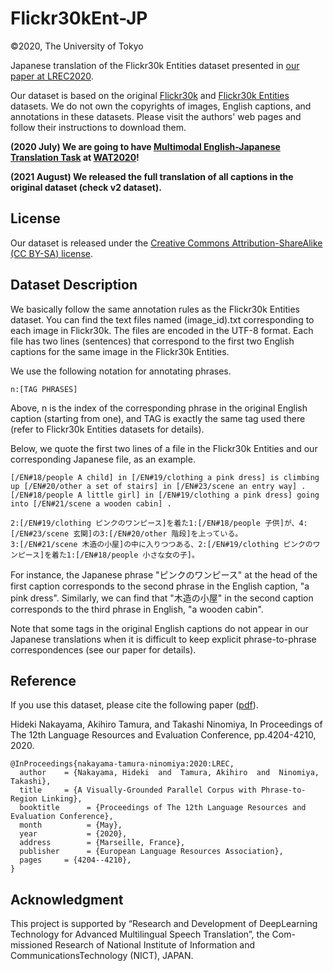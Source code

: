 # Flickr30kEnt-JP
©2020, The University of Tokyo

Japanese translation of the Flickr30k Entities dataset presented in [our paper at LREC2020](http://www.lrec-conf.org/proceedings/lrec2020/pdf/2020.lrec-1.518.pdf).

Our dataset is based on the original [Flickr30k](http://shannon.cs.illinois.edu/DenotationGraph/) and [Flickr30k Entities](http://bryanplummer.com/Flickr30kEntities/) datasets. We do not own the copyrights of images, English captions, and annotations in these datasets. Please visit the authors' web pages and follow their instructions to download them.


**(2020 July) We are going to have [Multimodal English-Japanese Translation Task](https://nlab-mpg.github.io/wat2020-mmt-jp/) at [WAT2020](https://lotus.kuee.kyoto-u.ac.jp/WAT/WAT2020/index.html)!**

**(2021 August) We released the full translation of all captions in the original dataset (check v2 dataset).**  

## License
Our dataset is released under the [Creative Commons Attribution-ShareAlike (CC BY-SA) license](https://creativecommons.org/licenses/by-sa/4.0/legalcode).

## Dataset Description
We basically follow the same annotation rules as the Flickr30k Entities dataset.
You can find the text files named (image_id).txt corresponding to each image in Flickr30k. The files are encoded in the UTF-8 format. Each file has two lines (sentences) that correspond to the first two English captions for the same image in the Flickr30k Entities. 

We use the following notation for annotating phrases. 
```
n:[TAG PHRASES]
```
Above, n is the index of the corresponding phrase in the original English caption (starting from one), and TAG is exactly the same tag used there (refer to Flickr30k Entities datasets for details).

Below, we quote the first two lines of a file in the Flickr30k Entities and our corresponding Japanese file, as an example.

```
[/EN#18/people A child] in [/EN#19/clothing a pink dress] is climbing up [/EN#20/other a set of stairs] in [/EN#23/scene an entry way] .
[/EN#18/people A little girl] in [/EN#19/clothing a pink dress] going into [/EN#21/scene a wooden cabin] .
```
```
2:[/EN#19/clothing ピンクのワンピース]を着た1:[/EN#18/people 子供]が、4:[/EN#23/scene 玄関]の3:[/EN#20/other 階段]を上っている。
3:[/EN#21/scene 木造の小屋]の中に入りつつある、2:[/EN#19/clothing ピンクのワンピース]を着た1:[/EN#18/people 小さな女の子]。
```
For instance, the Japanese phrase "ピンクのワンピース" at the head of the first caption corresponds to the second phrase in the English caption, "a pink dress". Similarly, we can find that "木造の小屋" in the second caption corresponds to the third phrase in English, "a wooden cabin". 

Note that some tags in the original English captions do not appear in our Japanese translations when it is difficult to keep explicit phrase-to-phrase correspondences (see our paper for details).

## Reference
If you use this dataset, please cite the following paper ([pdf](http://www.lrec-conf.org/proceedings/lrec2020/pdf/2020.lrec-1.518.pdf)).

Hideki Nakayama, Akihiro Tamura, and Takashi Ninomiya, In Proceedings of The 12th Language Resources and Evaluation Conference, pp.4204-4210, 2020.
```
@InProceedings{nakayama-tamura-ninomiya:2020:LREC,
  author    = {Nakayama, Hideki  and  Tamura, Akihiro  and  Ninomiya, Takashi},
  title     = {A Visually-Grounded Parallel Corpus with Phrase-to-Region Linking},
  booktitle      = {Proceedings of The 12th Language Resources and Evaluation Conference},
  month          = {May},
  year           = {2020},
  address        = {Marseille, France},
  publisher      = {European Language Resources Association},
  pages     = {4204--4210},
}
```
## Acknowledgment
This project is supported by “Research and Development of DeepLearning Technology for Advanced Multilingual Speech Translation”, the Com-missioned Research of National Institute of Information and CommunicationsTechnology (NICT), JAPAN.  
